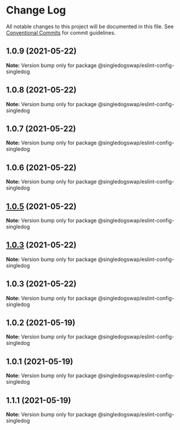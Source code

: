 # Change Log

All notable changes to this project will be documented in this file.
See [Conventional Commits](https://conventionalcommits.org) for commit guidelines.

## 1.0.9 (2021-05-22)

**Note:** Version bump only for package @singledogswap/eslint-config-singledog





## 1.0.8 (2021-05-22)

**Note:** Version bump only for package @singledogswap/eslint-config-singledog





## 1.0.7 (2021-05-22)

**Note:** Version bump only for package @singledogswap/eslint-config-singledog





## 1.0.6 (2021-05-22)

**Note:** Version bump only for package @singledogswap/eslint-config-singledog





## [1.0.5](https://github.com/singledogswap/singledog-toolkit/tree/master/packages/eslint-config-singledog/compare/@singledogswap/eslint-config-singledog@1.0.3...@singledogswap/eslint-config-singledog@1.0.5) (2021-05-22)

**Note:** Version bump only for package @singledogswap/eslint-config-singledog





## [1.0.3](https://github.com/singledogswap/singledog-toolkit/tree/master/packages/eslint-config-singledog/compare/@singledogswap/eslint-config-singledog@1.0.3...@singledogswap/eslint-config-singledog@1.0.3) (2021-05-22)

**Note:** Version bump only for package @singledogswap/eslint-config-singledog





## 1.0.3 (2021-05-22)

**Note:** Version bump only for package @singledogswap/eslint-config-singledog






## 1.0.2 (2021-05-19)

**Note:** Version bump only for package @singledogswap/eslint-config-singledog





## 1.0.1 (2021-05-19)

**Note:** Version bump only for package @singledogswap/eslint-config-singledog





## 1.1.1 (2021-05-19)

**Note:** Version bump only for package @singledogswap/eslint-config-singledog
